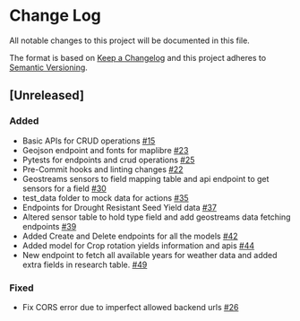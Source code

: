 # Change Log

All notable changes to this project will be documented in this file.

The format is based on [Keep a Changelog](http://keepachangelog.com/)
and this project adheres to [Semantic Versioning](http://semver.org/).

## [Unreleased]

### Added

- Basic APIs for CRUD operations [#15](https://github.com/Direct4Ag/ag-services/issues/15)
- Geojson endpoint and fonts for maplibre [#23](https://github.com/Direct4Ag/ag-services/issues/23)
- Pytests for endpoints and crud operations [#25](https://github.com/Direct4Ag/ag-services/issues/25)
- Pre-Commit hooks and linting changes [#22](https://github.com/Direct4Ag/ag-services/issues/22)
- Geostreams sensors to field mapping table and api endpoint to get sensors for a field [#30](https://github.com/Direct4Ag/ag-services/issues/30)
- test_data folder to mock data for actions [#35](https://github.com/Direct4Ag/ag-services/issues/35)
- Endpoints for Drought Resistant Seed Yield data [#37](https://github.com/Direct4Ag/ag-services/issues/37)
- Altered sensor table to hold type field and add geostreams data fetching endpoints [#39](https://github.com/Direct4Ag/ag-services/issues/39)
- Added Create and Delete endpoints for all the models [#42](https://github.com/Direct4Ag/ag-services/issues/42)
- Added model for Crop rotation yields information and apis [#44](https://github.com/Direct4Ag/ag-services/issues/44)
- New endpoint to fetch all available years for weather data and added extra fields in research table. [#49](https://github.com/Direct4Ag/ag-services/issues/49)

### Fixed

- Fix CORS error due to imperfect allowed backend urls [#26](https://github.com/Direct4Ag/ag-services/issues/26)
